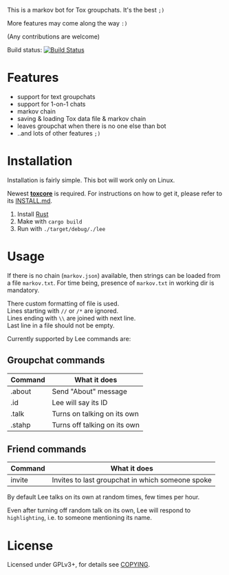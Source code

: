 This is a markov bot for Tox groupchats. It's the best `;)`

More features may come along the way `:)`

(Any contributions are welcome)

Build status: [![Build Status](https://travis-ci.org/zetok/Lee.svg)](https://travis-ci.org/zetok/Lee)

# Features

* support for text groupchats
* support for 1-on-1 chats
* markov chain
* saving & loading Tox data file & markov chain
* leaves groupchat when there is no one else than bot
* ..and lots of other features `;)`


# Installation
Installation is fairly simple. This bot will work only on Linux.

Newest [**toxcore**](https://github.com/irungentoo/toxcore) is required. For instructions on how to get it, please refer to its [INSTALL.md](https://github.com/irungentoo/toxcore/blob/master/INSTALL.md).

1. Install [Rust](http://www.rust-lang.org/)
2. Make with `cargo build`
3. Run with `./target/debug/./lee`

# Usage

If there is no chain (``markov.json``) available, then strings can be loaded from a file ``markov.txt``. For time being, presence of ``markov.txt`` in working dir is mandatory.

There custom formatting of file is used.<br/>
Lines starting with ``//`` or ``/*`` are ignored.<br/>
Lines ending with ``\\`` are joined with next line.<br/>
Last line in a file should not be empty.<br/>


Currently supported by Lee commands are:

## Groupchat commands

| Command | What it does |
|---------|--------------|
| .about  | Send "About" message         |
| .id     | Lee will say its ID          |
| .talk   | Turns on talking on its own  |
| .stahp  | Turns off talking on its own |

## Friend commands

| Command | What it does |
|---------|--------------|
| invite  | Invites to last groupchat in which someone spoke |


By default Lee talks on its own at random times, few times per hour.

Even after turning off random talk on its own, Lee will respond to `highlighting`, i.e. to someone mentioning its name.


# License

Licensed under GPLv3+, for details see [COPYING](/COPYING).